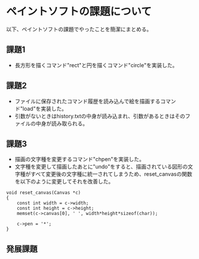 # ペイントソフトの課題について
以下、ペイントソフトの課題でやったことを簡潔にまとめる。

## 課題1
- 長方形を描くコマンド"rect"と円を描くコマンド"circle"を実装した。

## 課題2
- ファイルに保存されたコマンド履歴を読み込んで絵を描画するコマンド"load"を実装した。
- 引数がないときはhistory.txtの中身が読み込まれ、引数があるときはそのファイルの中身が読み取られる。

## 課題3
- 描画の文字種を変更するコマンド"chpen"を実装した。
- 文字種を変更して描画したあとに"undo"をすると、描画されている図形の文字種がすべて変更後の文字種に統一されてしまうため、reset_canvasの関数を以下のように変更してそれを改善した。
```
void reset_canvas(Canvas *c)
{
    const int width = c->width;
    const int height = c->height;
    memset(c->canvas[0], ' ', width*height*sizeof(char));

    c->pen = '*';
}
```

## 発展課題